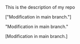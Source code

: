This is the description of my repo

["Modification in main branch."]

"Modification in main branch."

[Modification in main branch.]
